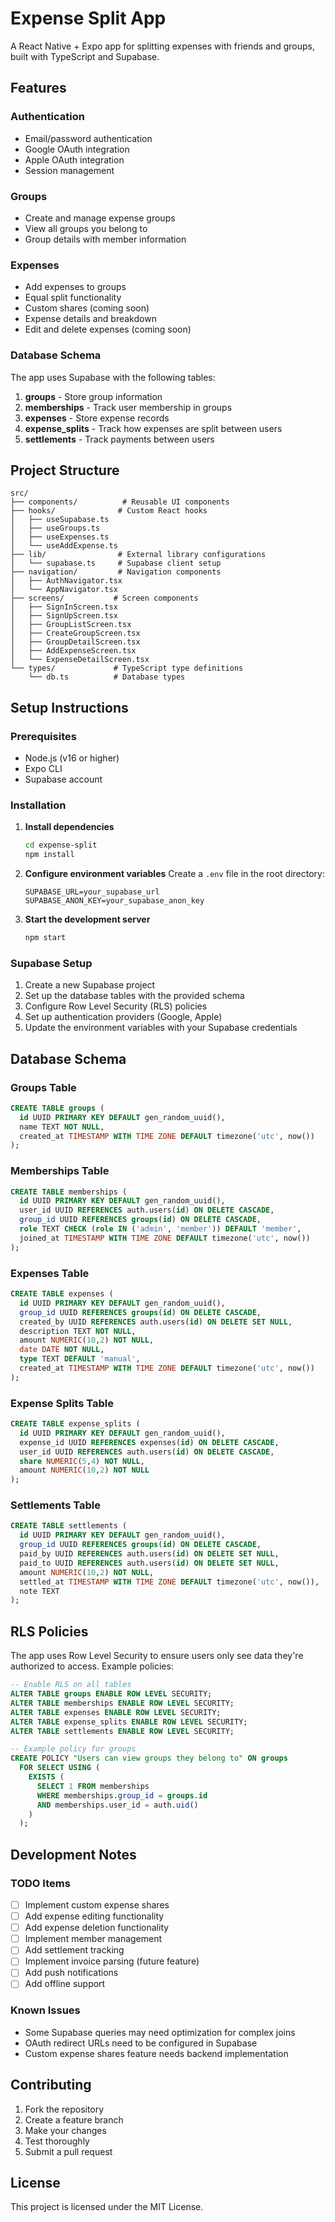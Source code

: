 # Expense Split App

A React Native + Expo app for splitting expenses with friends and groups, built with TypeScript and Supabase.

## Features

### Authentication
- Email/password authentication
- Google OAuth integration
- Apple OAuth integration
- Session management

### Groups
- Create and manage expense groups
- View all groups you belong to
- Group details with member information

### Expenses
- Add expenses to groups
- Equal split functionality
- Custom shares (coming soon)
- Expense details and breakdown
- Edit and delete expenses (coming soon)

### Database Schema

The app uses Supabase with the following tables:

1. **groups** - Store group information
2. **memberships** - Track user membership in groups
3. **expenses** - Store expense records
4. **expense_splits** - Track how expenses are split between users
5. **settlements** - Track payments between users

## Project Structure

```
src/
├── components/          # Reusable UI components
├── hooks/              # Custom React hooks
│   ├── useSupabase.ts
│   ├── useGroups.ts
│   ├── useExpenses.ts
│   └── useAddExpense.ts
├── lib/                # External library configurations
│   └── supabase.ts     # Supabase client setup
├── navigation/         # Navigation components
│   ├── AuthNavigator.tsx
│   └── AppNavigator.tsx
├── screens/           # Screen components
│   ├── SignInScreen.tsx
│   ├── SignUpScreen.tsx
│   ├── GroupListScreen.tsx
│   ├── CreateGroupScreen.tsx
│   ├── GroupDetailScreen.tsx
│   ├── AddExpenseScreen.tsx
│   └── ExpenseDetailScreen.tsx
└── types/             # TypeScript type definitions
    └── db.ts          # Database types
```

## Setup Instructions

### Prerequisites
- Node.js (v16 or higher)
- Expo CLI
- Supabase account

### Installation

1. **Install dependencies**
   ```bash
   cd expense-split
   npm install
   ```

2. **Configure environment variables**
   Create a `.env` file in the root directory:
   ```
   SUPABASE_URL=your_supabase_url
   SUPABASE_ANON_KEY=your_supabase_anon_key
   ```

3. **Start the development server**
   ```bash
   npm start
   ```

### Supabase Setup

1. Create a new Supabase project
2. Set up the database tables with the provided schema
3. Configure Row Level Security (RLS) policies
4. Set up authentication providers (Google, Apple)
5. Update the environment variables with your Supabase credentials

## Database Schema

### Groups Table
```sql
CREATE TABLE groups (
  id UUID PRIMARY KEY DEFAULT gen_random_uuid(),
  name TEXT NOT NULL,
  created_at TIMESTAMP WITH TIME ZONE DEFAULT timezone('utc', now())
);
```

### Memberships Table
```sql
CREATE TABLE memberships (
  id UUID PRIMARY KEY DEFAULT gen_random_uuid(),
  user_id UUID REFERENCES auth.users(id) ON DELETE CASCADE,
  group_id UUID REFERENCES groups(id) ON DELETE CASCADE,
  role TEXT CHECK (role IN ('admin', 'member')) DEFAULT 'member',
  joined_at TIMESTAMP WITH TIME ZONE DEFAULT timezone('utc', now())
);
```

### Expenses Table
```sql
CREATE TABLE expenses (
  id UUID PRIMARY KEY DEFAULT gen_random_uuid(),
  group_id UUID REFERENCES groups(id) ON DELETE CASCADE,
  created_by UUID REFERENCES auth.users(id) ON DELETE SET NULL,
  description TEXT NOT NULL,
  amount NUMERIC(10,2) NOT NULL,
  date DATE NOT NULL,
  type TEXT DEFAULT 'manual',
  created_at TIMESTAMP WITH TIME ZONE DEFAULT timezone('utc', now())
);
```

### Expense Splits Table
```sql
CREATE TABLE expense_splits (
  id UUID PRIMARY KEY DEFAULT gen_random_uuid(),
  expense_id UUID REFERENCES expenses(id) ON DELETE CASCADE,
  user_id UUID REFERENCES auth.users(id) ON DELETE CASCADE,
  share NUMERIC(5,4) NOT NULL,
  amount NUMERIC(10,2) NOT NULL
);
```

### Settlements Table
```sql
CREATE TABLE settlements (
  id UUID PRIMARY KEY DEFAULT gen_random_uuid(),
  group_id UUID REFERENCES groups(id) ON DELETE CASCADE,
  paid_by UUID REFERENCES auth.users(id) ON DELETE SET NULL,
  paid_to UUID REFERENCES auth.users(id) ON DELETE SET NULL,
  amount NUMERIC(10,2) NOT NULL,
  settled_at TIMESTAMP WITH TIME ZONE DEFAULT timezone('utc', now()),
  note TEXT
);
```

## RLS Policies

The app uses Row Level Security to ensure users only see data they're authorized to access. Example policies:

```sql
-- Enable RLS on all tables
ALTER TABLE groups ENABLE ROW LEVEL SECURITY;
ALTER TABLE memberships ENABLE ROW LEVEL SECURITY;
ALTER TABLE expenses ENABLE ROW LEVEL SECURITY;
ALTER TABLE expense_splits ENABLE ROW LEVEL SECURITY;
ALTER TABLE settlements ENABLE ROW LEVEL SECURITY;

-- Example policy for groups
CREATE POLICY "Users can view groups they belong to" ON groups
  FOR SELECT USING (
    EXISTS (
      SELECT 1 FROM memberships 
      WHERE memberships.group_id = groups.id 
      AND memberships.user_id = auth.uid()
    )
  );
```

## Development Notes

### TODO Items
- [ ] Implement custom expense shares
- [ ] Add expense editing functionality
- [ ] Add expense deletion functionality
- [ ] Implement member management
- [ ] Add settlement tracking
- [ ] Implement invoice parsing (future feature)
- [ ] Add push notifications
- [ ] Add offline support

### Known Issues
- Some Supabase queries may need optimization for complex joins
- OAuth redirect URLs need to be configured in Supabase
- Custom expense shares feature needs backend implementation

## Contributing

1. Fork the repository
2. Create a feature branch
3. Make your changes
4. Test thoroughly
5. Submit a pull request

## License

This project is licensed under the MIT License. 